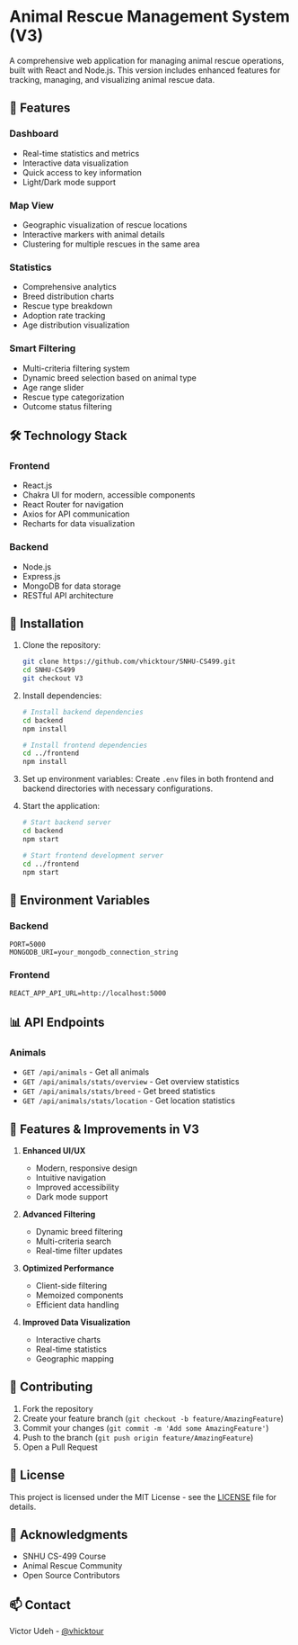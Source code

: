 # Animal Rescue Management System (V3)

A comprehensive web application for managing animal rescue operations, built with React and Node.js. This version includes enhanced features for tracking, managing, and visualizing animal rescue data.

## 🚀 Features

### Dashboard
- Real-time statistics and metrics
- Interactive data visualization
- Quick access to key information
- Light/Dark mode support

### Map View
- Geographic visualization of rescue locations
- Interactive markers with animal details
- Clustering for multiple rescues in the same area

### Statistics
- Comprehensive analytics
- Breed distribution charts
- Rescue type breakdown
- Adoption rate tracking
- Age distribution visualization

### Smart Filtering
- Multi-criteria filtering system
- Dynamic breed selection based on animal type
- Age range slider
- Rescue type categorization
- Outcome status filtering

## 🛠 Technology Stack

### Frontend
- React.js
- Chakra UI for modern, accessible components
- React Router for navigation
- Axios for API communication
- Recharts for data visualization

### Backend
- Node.js
- Express.js
- MongoDB for data storage
- RESTful API architecture

## 🔧 Installation

1. Clone the repository:
   ```bash
   git clone https://github.com/vhicktour/SNHU-CS499.git
   cd SNHU-CS499
   git checkout V3
   ```

2. Install dependencies:
   ```bash
   # Install backend dependencies
   cd backend
   npm install

   # Install frontend dependencies
   cd ../frontend
   npm install
   ```

3. Set up environment variables:
   Create `.env` files in both frontend and backend directories with necessary configurations.

4. Start the application:
   ```bash
   # Start backend server
   cd backend
   npm start

   # Start frontend development server
   cd ../frontend
   npm start
   ```

## 🔑 Environment Variables

### Backend
```env
PORT=5000
MONGODB_URI=your_mongodb_connection_string
```

### Frontend
```env
REACT_APP_API_URL=http://localhost:5000
```

## 📊 API Endpoints

### Animals
- `GET /api/animals` - Get all animals
- `GET /api/animals/stats/overview` - Get overview statistics
- `GET /api/animals/stats/breed` - Get breed statistics
- `GET /api/animals/stats/location` - Get location statistics

## 🎨 Features & Improvements in V3

1. **Enhanced UI/UX**
   - Modern, responsive design
   - Intuitive navigation
   - Improved accessibility
   - Dark mode support

2. **Advanced Filtering**
   - Dynamic breed filtering
   - Multi-criteria search
   - Real-time filter updates

3. **Optimized Performance**
   - Client-side filtering
   - Memoized components
   - Efficient data handling

4. **Improved Data Visualization**
   - Interactive charts
   - Real-time statistics
   - Geographic mapping

## 🤝 Contributing

1. Fork the repository
2. Create your feature branch (`git checkout -b feature/AmazingFeature`)
3. Commit your changes (`git commit -m 'Add some AmazingFeature'`)
4. Push to the branch (`git push origin feature/AmazingFeature`)
5. Open a Pull Request

## 📝 License

This project is licensed under the MIT License - see the [LICENSE](LICENSE) file for details.

## 🙏 Acknowledgments

- SNHU CS-499 Course
- Animal Rescue Community
- Open Source Contributors

## 📫 Contact

Victor Udeh - [@vhicktour](https://github.com/vhicktour)
